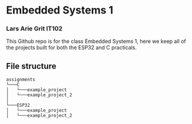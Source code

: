 # Embedded Systems 1
### Lars Arie Grit IT102

This Github repo is for the class Embedded Systems 1, here we keep all of the projects built for both the ESP32 and C practicals.

## File structure
```
assignments
└───C
│   └───example_project
│   └───example_project_2
│   
└───ESP32
│   └───example_project
│   └───example_project_2
```